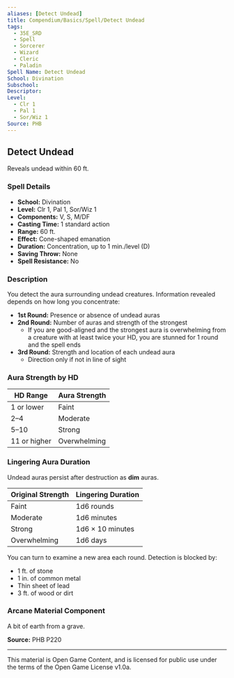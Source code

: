 ```yaml
---
aliases: [Detect Undead]
title: Compendium/Basics/Spell/Detect Undead
tags:
  - 35E_SRD
  - Spell
  - Sorcerer
  - Wizard
  - Cleric
  - Paladin
Spell Name: Detect Undead
School: Divination
Subschool: 
Descriptor: 
Level:
  - Clr 1
  - Pal 1
  - Sor/Wiz 1
Source: PHB
---
```


## Detect Undead

Reveals undead within 60 ft.

### Spell Details

- **School:** Divination  
- **Level:** Clr 1, Pal 1, Sor/Wiz 1  
- **Components:** V, S, M/DF  
- **Casting Time:** 1 standard action  
- **Range:** 60 ft.  
- **Effect:** Cone-shaped emanation  
- **Duration:** Concentration, up to 1 min./level (D)  
- **Saving Throw:** None  
- **Spell Resistance:** No  

### Description

You detect the aura surrounding undead creatures. Information revealed depends on how long you concentrate:

- **1st Round:** Presence or absence of undead auras  
- **2nd Round:** Number of auras and strength of the strongest  
  - If you are good-aligned and the strongest aura is overwhelming from a creature with at least twice your HD, you are stunned for 1 round and the spell ends  
- **3rd Round:** Strength and location of each undead aura  
  - Direction only if not in line of sight

### Aura Strength by HD

| HD Range        | Aura Strength   |
|----------------|-----------------|
| 1 or lower      | Faint           |
| 2–4             | Moderate        |
| 5–10            | Strong          |
| 11 or higher    | Overwhelming    |

### Lingering Aura Duration

Undead auras persist after destruction as **dim** auras.

| Original Strength | Lingering Duration |
|-------------------|--------------------|
| Faint             | 1d6 rounds         |
| Moderate          | 1d6 minutes        |
| Strong            | 1d6 × 10 minutes   |
| Overwhelming      | 1d6 days           |

You can turn to examine a new area each round. Detection is blocked by:

- 1 ft. of stone  
- 1 in. of common metal  
- Thin sheet of lead  
- 3 ft. of wood or dirt

### Arcane Material Component

A bit of earth from a grave.


**Source:** PHB P220

---

This material is Open Game Content, and is licensed for public use under  
the terms of the Open Game License v1.0a.
